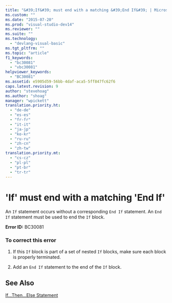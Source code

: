 ```yaml
---
title: "&#39;If&#39; must end with a matching &#39;End If&#39; | Microsoft Docs"
ms.custom: ""
ms.date: "2015-07-20"
ms.prod: "visual-studio-dev14"
ms.reviewer: ""
ms.suite: ""
ms.technology: 
  - "devlang-visual-basic"
ms.tgt_pltfrm: ""
ms.topic: "article"
f1_keywords: 
  - "bc30081"
  - "vbc30081"
helpviewer_keywords: 
  - "BC30081"
ms.assetid: e5905d59-56bb-4daf-aca5-5ff847fc62f6
caps.latest.revision: 9
author: "stevehoag"
ms.author: "shoag"
manager: "wpickett"
translation.priority.ht: 
  - "de-de"
  - "es-es"
  - "fr-fr"
  - "it-it"
  - "ja-jp"
  - "ko-kr"
  - "ru-ru"
  - "zh-cn"
  - "zh-tw"
translation.priority.mt: 
  - "cs-cz"
  - "pl-pl"
  - "pt-br"
  - "tr-tr"
---
```

# &#39;If&#39; must end with a matching &#39;End If&#39;
An `If` statement occurs without a corresponding `End If` statement. An `End If` statement must be used to end the `If` block.  
  
 **Error ID:** BC30081  
  
### To correct this error  
  
1.  If this `If` block is part of a set of nested `If` blocks, make sure each block is properly terminated.  
  
2.  Add an `End If` statement to the end of the `If` block.  
  
## See Also  
 [If...Then...Else Statement](../../visual-basic/language-reference/statements/if-then-else-statement.md)